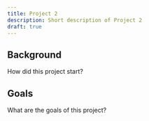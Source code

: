 ```yaml
---
title: Project 2
description: Short description of Project 2
draft: true
---
```


## Background

How did this project start?

## Goals

What are the goals of this project?